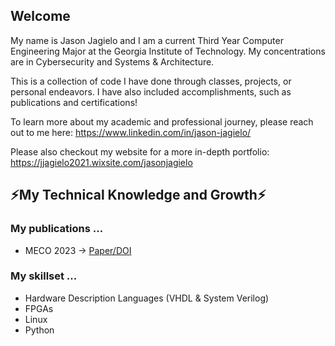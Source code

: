 ## **Welcome**

My name is Jason Jagielo and I am a current Third Year Computer Engineering Major at the Georgia Institute of Technology. My concentrations are in Cybersecurity and Systems & Architecture.

This is a collection of code I have done through classes, projects, or personal endeavors. I have also included accomplishments, such as publications and certifications!

To learn more about my academic and professional journey, please reach out to me here: https://www.linkedin.com/in/jason-jagielo/

Please also checkout my website for a more in-depth portfolio: https://jjagielo2021.wixsite.com/jasonjagielo


## ⚡**My Technical Knowledge and Growth**⚡

### My publications ...
- MECO 2023 -> [Paper/DOI](https://ieeexplore.ieee.org/document/10155001)

### My skillset ...
- Hardware Description Languages (VHDL & System Verilog)
- FPGAs
- Linux
- Python

<!--
**jjagielo/jjagielo** is a ✨ _special_ ✨ repository because its `README.md` (this file) appears on your GitHub profile.

Here are some ideas to get you started:

- 🔭 I’m currently working on ...
- 🌱 I’m currently learning ...
- 👯 I’m looking to collaborate on ...
- 🤔 I’m looking for help with ...
- 💬 Ask me about ...
- 📫 How to reach me: ...
- 😄 Pronouns: ...
- ⚡ Fun fact: ...
-->
